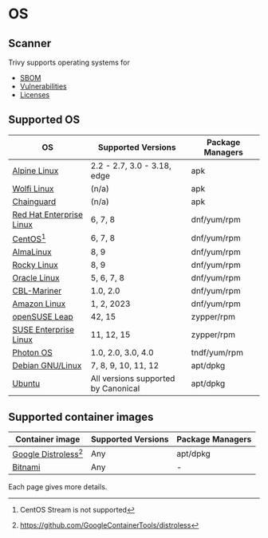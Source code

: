 # OS

## Scanner
Trivy supports operating systems for 

- [SBOM][sbom]
- [Vulnerabilities][vuln]
- [Licenses][license]

## Supported OS

| OS                                            | Supported Versions                  | Package Managers |
|-----------------------------------------------|-------------------------------------|------------------|
| [Alpine Linux](alpine.md)                     | 2.2 - 2.7, 3.0 - 3.18, edge         | apk              |
| [Wolfi Linux](wolfi.md)                       | (n/a)                               | apk              |
| [Chainguard](chainguard.md)                   | (n/a)                               | apk              |
| [Red Hat Enterprise Linux](rhel.md)           | 6, 7, 8                             | dnf/yum/rpm      |
| [CentOS](centos.md)[^1]                       | 6, 7, 8                             | dnf/yum/rpm      |
| [AlmaLinux](alma.md)                          | 8, 9                                | dnf/yum/rpm      |
| [Rocky Linux](rocky.md)                       | 8, 9                                | dnf/yum/rpm      |
| [Oracle Linux](oracle.md)                     | 5, 6, 7, 8                          | dnf/yum/rpm      |
| [CBL-Mariner](cbl-mariner.md)                 | 1.0, 2.0                            | dnf/yum/rpm      |
| [Amazon Linux](amazon.md)                     | 1, 2, 2023                          | dnf/yum/rpm      |
| [openSUSE Leap](suse.md)                      | 42, 15                              | zypper/rpm       |
| [SUSE Enterprise Linux](suse.md)              | 11, 12, 15                          | zypper/rpm       |
| [Photon OS](photon.md)                        | 1.0, 2.0, 3.0, 4.0                  | tndf/yum/rpm     |
| [Debian GNU/Linux](debian.md)                 | 7, 8, 9, 10, 11, 12                 | apt/dpkg         |
| [Ubuntu](ubuntu.md)                           | All versions supported by Canonical | apt/dpkg         |

## Supported container images

| Container image                               | Supported Versions                  | Package Managers |
|-----------------------------------------------|-------------------------------------|------------------|
| [Google Distroless](google-distroless.md)[^2] | Any                                 | apt/dpkg         |
| [Bitnami](bitnami.md)                         | Any                                 | -                |

Each page gives more details.

[^1]: CentOS Stream is not supported 
[^2]: https://github.com/GoogleContainerTools/distroless


[sbom]: ../../supply-chain/sbom.md
[vuln]: ../../scanner/vulnerability.md
[license]: ../../scanner/license.md